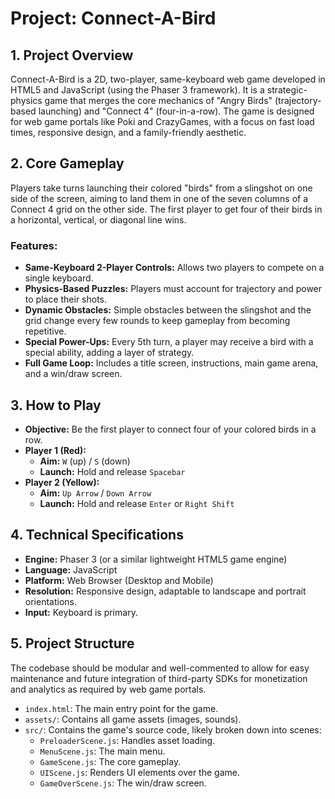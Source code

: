 # Project: Connect-A-Bird

## 1. Project Overview

Connect-A-Bird is a 2D, two-player, same-keyboard web game developed in HTML5 and JavaScript (using the Phaser 3 framework). It is a strategic-physics game that merges the core mechanics of "Angry Birds" (trajectory-based launching) and "Connect 4" (four-in-a-row). The game is designed for web game portals like Poki and CrazyGames, with a focus on fast load times, responsive design, and a family-friendly aesthetic.

## 2. Core Gameplay

Players take turns launching their colored "birds" from a slingshot on one side of the screen, aiming to land them in one of the seven columns of a Connect 4 grid on the other side. The first player to get four of their birds in a horizontal, vertical, or diagonal line wins.

### Features:
* **Same-Keyboard 2-Player Controls:** Allows two players to compete on a single keyboard.
* **Physics-Based Puzzles:** Players must account for trajectory and power to place their shots.
* **Dynamic Obstacles:** Simple obstacles between the slingshot and the grid change every few rounds to keep gameplay from becoming repetitive.
* **Special Power-Ups:** Every 5th turn, a player may receive a bird with a special ability, adding a layer of strategy.
* **Full Game Loop:** Includes a title screen, instructions, main game arena, and a win/draw screen.

## 3. How to Play

* **Objective:** Be the first player to connect four of your colored birds in a row.
* **Player 1 (Red):**
    * **Aim:** `W` (up) / `S` (down)
    * **Launch:** Hold and release `Spacebar`
* **Player 2 (Yellow):**
    * **Aim:** `Up Arrow` / `Down Arrow`
    * **Launch:** Hold and release `Enter` or `Right Shift`

## 4. Technical Specifications

* **Engine:** Phaser 3 (or a similar lightweight HTML5 game engine)
* **Language:** JavaScript
* **Platform:** Web Browser (Desktop and Mobile)
* **Resolution:** Responsive design, adaptable to landscape and portrait orientations.
* **Input:** Keyboard is primary.

## 5. Project Structure

The codebase should be modular and well-commented to allow for easy maintenance and future integration of third-party SDKs for monetization and analytics as required by web game portals.

* `index.html`: The main entry point for the game.
* `assets/`: Contains all game assets (images, sounds).
* `src/`: Contains the game's source code, likely broken down into scenes:
    * `PreloaderScene.js`: Handles asset loading.
    * `MenuScene.js`: The main menu.
    * `GameScene.js`: The core gameplay.
    * `UIScene.js`: Renders UI elements over the game.
    * `GameOverScene.js`: The win/draw screen.
